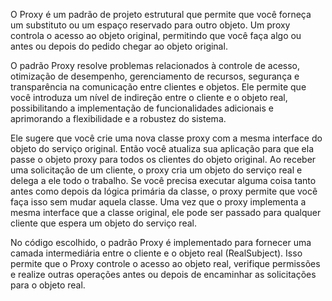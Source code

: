 O Proxy é um padrão de projeto estrutural que permite que você forneça um substituto ou um espaço reservado para outro objeto. Um proxy controla o acesso ao objeto original, permitindo que você faça algo ou antes ou depois do pedido chegar ao objeto original.

O padrão Proxy resolve problemas relacionados à controle de acesso, otimização de desempenho, gerenciamento de recursos, segurança e transparência na comunicação entre clientes e objetos. Ele permite que você introduza um nível de indireção entre o cliente e o objeto real, possibilitando a implementação de funcionalidades adicionais e aprimorando a flexibilidade e a robustez do sistema.

Ele sugere que você crie uma nova classe proxy com a mesma interface do objeto do serviço original. Então você atualiza sua aplicação para que ela passe o objeto proxy para todos os clientes do objeto original. Ao receber uma solicitação de um cliente, o proxy cria um objeto do serviço real e delega a ele todo o trabalho. Se você precisa executar alguma coisa tanto antes como depois da lógica primária da classe, o proxy permite que você faça isso sem mudar aquela classe. Uma vez que o proxy implementa a mesma interface que a classe original, ele pode ser passado para qualquer cliente que espera um objeto do serviço real.

No código escolhido, o padrão Proxy é implementado para fornecer uma camada intermediária entre o cliente e o objeto real (RealSubject). Isso permite que o Proxy controle o acesso ao objeto real, verifique permissões e realize outras operações antes ou depois de encaminhar as solicitações para o objeto real.